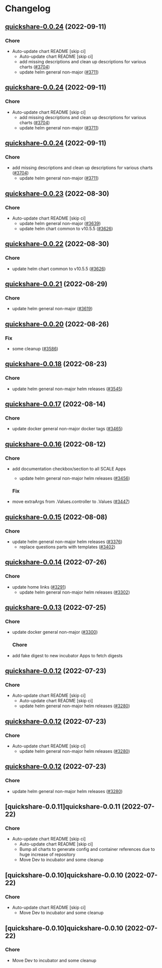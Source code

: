 # Changelog



## [quickshare-0.0.24](https://github.com/truecharts/charts/compare/quickshare-0.0.23...quickshare-0.0.24) (2022-09-11)

### Chore

- Auto-update chart README [skip ci]
  - Auto-update chart README [skip ci]
  - add missing descriptions and clean up descriptions for various charts ([#3704](https://github.com/truecharts/charts/issues/3704))
  - update helm general non-major ([#3711](https://github.com/truecharts/charts/issues/3711))




## [quickshare-0.0.24](https://github.com/truecharts/charts/compare/quickshare-0.0.23...quickshare-0.0.24) (2022-09-11)

### Chore

- Auto-update chart README [skip ci]
  - add missing descriptions and clean up descriptions for various charts ([#3704](https://github.com/truecharts/charts/issues/3704))
  - update helm general non-major ([#3711](https://github.com/truecharts/charts/issues/3711))




## [quickshare-0.0.24](https://github.com/truecharts/charts/compare/quickshare-0.0.23...quickshare-0.0.24) (2022-09-11)

### Chore

- add missing descriptions and clean up descriptions for various charts ([#3704](https://github.com/truecharts/charts/issues/3704))
  - update helm general non-major ([#3711](https://github.com/truecharts/charts/issues/3711))




## [quickshare-0.0.23](https://github.com/truecharts/charts/compare/quickshare-0.0.21...quickshare-0.0.23) (2022-08-30)

### Chore

- Auto-update chart README [skip ci]
  - update helm general non-major ([#3639](https://github.com/truecharts/charts/issues/3639))
  - update helm chart common to v10.5.5 ([#3626](https://github.com/truecharts/charts/issues/3626))




## [quickshare-0.0.22](https://github.com/truecharts/charts/compare/quickshare-0.0.21...quickshare-0.0.22) (2022-08-30)

### Chore

- update helm chart common to v10.5.5 ([#3626](https://github.com/truecharts/charts/issues/3626))




## [quickshare-0.0.21](https://github.com/truecharts/charts/compare/quickshare-0.0.20...quickshare-0.0.21) (2022-08-29)

### Chore

- update helm general non-major ([#3619](https://github.com/truecharts/charts/issues/3619))




## [quickshare-0.0.20](https://github.com/truecharts/charts/compare/quickshare-0.0.18...quickshare-0.0.20) (2022-08-26)

### Fix

- some cleanup ([#3586](https://github.com/truecharts/charts/issues/3586))




## [quickshare-0.0.18](https://github.com/truecharts/charts/compare/quickshare-0.0.17...quickshare-0.0.18) (2022-08-23)

### Chore

- update helm general non-major helm releases ([#3545](https://github.com/truecharts/charts/issues/3545))




## [quickshare-0.0.17](https://github.com/truecharts/charts/compare/quickshare-0.0.16...quickshare-0.0.17) (2022-08-14)

### Chore

- update docker general non-major docker tags ([#3465](https://github.com/truecharts/charts/issues/3465))




## [quickshare-0.0.16](https://github.com/truecharts/charts/compare/quickshare-0.0.15...quickshare-0.0.16) (2022-08-12)

### Chore

- add documentation checkbox/section to all SCALE Apps
  - update helm general non-major helm releases ([#3456](https://github.com/truecharts/charts/issues/3456))

  ### Fix

- move extraArgs from .Values.controller to .Values ([#3447](https://github.com/truecharts/charts/issues/3447))




## [quickshare-0.0.15](https://github.com/truecharts/charts/compare/quickshare-0.0.14...quickshare-0.0.15) (2022-08-08)

### Chore

- update helm general non-major helm releases ([#3376](https://github.com/truecharts/charts/issues/3376))
  - replace questions parts with templates ([#3402](https://github.com/truecharts/charts/issues/3402))




## [quickshare-0.0.14](https://github.com/truecharts/apps/compare/quickshare-0.0.13...quickshare-0.0.14) (2022-07-26)

### Chore

- update home links ([#3291](https://github.com/truecharts/apps/issues/3291))
  - update helm general non-major helm releases ([#3302](https://github.com/truecharts/apps/issues/3302))




## [quickshare-0.0.13](https://github.com/truecharts/apps/compare/quickshare-0.0.12...quickshare-0.0.13) (2022-07-25)

### Chore

- update docker general non-major ([#3300](https://github.com/truecharts/apps/issues/3300))

  ### Chore

- add fake digest to new incubator Apps to fetch digests




## [quickshare-0.0.12](https://github.com/truecharts/apps/compare/quickshare-0.0.11...quickshare-0.0.12) (2022-07-23)

### Chore

- Auto-update chart README [skip ci]
  - Auto-update chart README [skip ci]
  - update helm general non-major helm releases ([#3280](https://github.com/truecharts/apps/issues/3280))




## [quickshare-0.0.12](https://github.com/truecharts/apps/compare/quickshare-0.0.11...quickshare-0.0.12) (2022-07-23)

### Chore

- Auto-update chart README [skip ci]
  - update helm general non-major helm releases ([#3280](https://github.com/truecharts/apps/issues/3280))




## [quickshare-0.0.12](https://github.com/truecharts/apps/compare/quickshare-0.0.11...quickshare-0.0.12) (2022-07-23)

### Chore

- update helm general non-major helm releases ([#3280](https://github.com/truecharts/apps/issues/3280))




## [quickshare-0.0.11]quickshare-0.0.11 (2022-07-22)

### Chore

- Auto-update chart README [skip ci]
  - Auto-update chart README [skip ci]
  - Bump all charts to generate config and container references due to huge increase of repository
  - Move Dev to incubator and some cleanup




## [quickshare-0.0.10]quickshare-0.0.10 (2022-07-22)

### Chore

- Auto-update chart README [skip ci]
  - Move Dev to incubator and some cleanup




## [quickshare-0.0.10]quickshare-0.0.10 (2022-07-22)

### Chore

- Move Dev to incubator and some cleanup
